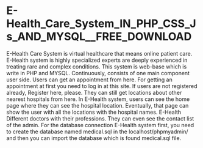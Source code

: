 # E-Health_Care_System_IN_PHP_CSS_Js_AND_MYSQL__FREE_DOWNLOAD
E-Health Care System is virtual healthcare that means online patient care. E-Health system is highly specialized experts are deeply experienced in treating rare and complex conditions. This system is web-base which is write in PHP and MYSQL. Continuously, consists of one main component user side.  Users can get an appointment from here. For getting an appointment at first you need to log in at this site. If users are not registered already, Register here, please. They can still get locations about other nearest hospitals from here.  In E-Health system, users can see the home page where they can see the hospital location. Eventually, that page can show the user with all the locations with the hospital names. E-Health Different doctors with their professions. They can even see the contact list of the admin.  For the database connection E-Health system first, you need to create the database named medical.sql in the localhost/phpmyadmin/ and then you can import the database which is found medical.sql file.
